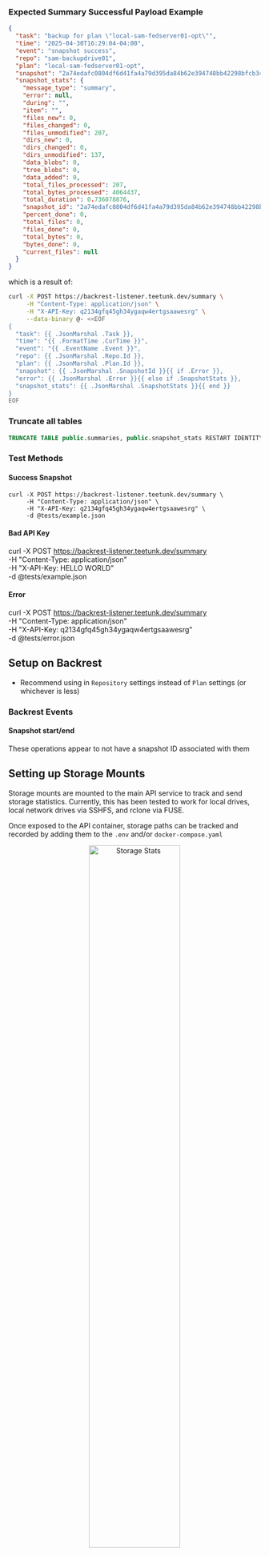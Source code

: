 ### Expected Summary Successful Payload Example
```json
{
  "task": "backup for plan \"local-sam-fedserver01-opt\"",
  "time": "2025-04-30T16:29:04-04:00",
  "event": "snapshot success",
  "repo": "sam-backupdrive01",
  "plan": "local-sam-fedserver01-opt",
  "snapshot": "2a74edafc0804df6d41fa4a79d395da84b62e394748bb42298bfcb34d53064c1",
  "snapshot_stats": {
    "message_type": "summary",
    "error": null,
    "during": "",
    "item": "",
    "files_new": 0,
    "files_changed": 0,
    "files_unmodified": 207,
    "dirs_new": 0,
    "dirs_changed": 0,
    "dirs_unmodified": 137,
    "data_blobs": 0,
    "tree_blobs": 0,
    "data_added": 0,
    "total_files_processed": 207,
    "total_bytes_processed": 4064437,
    "total_duration": 0.736078876,
    "snapshot_id": "2a74edafc0804df6d41fa4a79d395da84b62e394748bb42298bfcb34d53064c1",
    "percent_done": 0,
    "total_files": 0,
    "files_done": 0,
    "total_bytes": 0,
    "bytes_done": 0,
    "current_files": null
  }
}
```

which is a result of:

```bash
curl -X POST https://backrest-listener.teetunk.dev/summary \
     -H "Content-Type: application/json" \
     -H "X-API-Key: q2134gfq45gh34ygaqw4ertgsaawesrg" \
     --data-binary @- <<EOF
{
  "task": {{ .JsonMarshal .Task }},
  "time": "{{ .FormatTime .CurTime }}",
  "event": "{{ .EventName .Event }}",
  "repo": {{ .JsonMarshal .Repo.Id }},
  "plan": {{ .JsonMarshal .Plan.Id }},
  "snapshot": {{ .JsonMarshal .SnapshotId }}{{ if .Error }},
  "error": {{ .JsonMarshal .Error }}{{ else if .SnapshotStats }},
  "snapshot_stats": {{ .JsonMarshal .SnapshotStats }}{{ end }}
}
EOF
```

### Truncate all tables
```sql
TRUNCATE TABLE public.summaries, public.snapshot_stats RESTART IDENTITY CASCADE;
```

### Test Methods

#### Success Snapshot
```
curl -X POST https://backrest-listener.teetunk.dev/summary \
     -H "Content-Type: application/json" \
     -H "X-API-Key: q2134gfq45gh34ygaqw4ertgsaawesrg" \
     -d @tests/example.json
```

#### Bad API Key
curl -X POST https://backrest-listener.teetunk.dev/summary \
     -H "Content-Type: application/json" \
     -H "X-API-Key: HELLO WORLD" \
     -d @tests/example.json

#### Error
curl -X POST https://backrest-listener.teetunk.dev/summary \
     -H "Content-Type: application/json" \
     -H "X-API-Key: q2134gfq45gh34ygaqw4ertgsaawesrg" \
     -d @tests/error.json

## Setup on Backrest

- Recommend using in `Repository` settings instead of `Plan` settings (or whichever is less)

### Backrest Events

#### Snapshot start/end
These operations appear to not have a snapshot ID associated with them

## Setting up Storage Mounts
Storage mounts are mounted to the main API service to track and send storage statistics. Currently, this has been tested to work for local drives, local network drives via SSHFS, and rclone via FUSE.

Once exposed to the API container, storage paths can be tracked and recorded by adding them to the `.env` and/or `docker-compose.yaml`

<p align="center">
    <img src="docs/img/storage_stats_email.png" alt="Storage Stats" width="60%"/>
</p>

### Local Drives

Simple local drives include the drive the container is running on and any physically connected devices to the host machine (e.g. external HDD).

For these, the folder or any of its parents must be mounted in the volumes section of the `docker-compose.yaml`. In the below example, the host `/opt` is being mounted to `/mnt/opt` inside the container as `read-only`.

```yaml
# docker-compose.yaml

    volumes:
      # Host bind-mounts for local or remote mount points (read-only since we are only pulling stats)
      - /opt:/mnt/opt:ro
```

Now in the `.env`, we can specify the path to the volume inside the container (or any of its children) that we want to track. Additionally, we can specify an optional nickname that is used in the emails. If no nickname is used, the path will be used.

```conf
# .env

STORAGE_PATH_1=/mnt/opt
STORAGE_NICK_1=sam-fedserver01-opt
```

#### External Drives (Linux)

Externally connected drives, such as a USB external HDD, are recommended to be mounted via `fstab` to ensure they are available on system boot.

One way to do this is:

1. Connect the drive to the host machine.
2. Run `lsblk -f` to list the names, fs types, UUID, and mount points.
3. Find the drive you want to connect and copy its UUID, where you want to mount it to and the fs type.
4. Edit `/etc/fstab` to include a line for your new entry. An example of mounting to `/mnt`:
   ```
   UUID=f6b99246-8780-e989-9bb6-94211a0f0f50  /mnt  ext4  defaults  0  2
   ```
5. Save the file and apply with `mount -a`.

### Local Network Drives

Let's say there's a drive on another machine that is on the same local network as the host machine. One way of tracking it is through `SSHFS`. First, we need to make sure we have this installed.

**Fedora**
```bash
sudo dnf -y install sshfs
```

**Ubuntu**
```bash
sudo apt-get install sshfs
```

Then, we can similarly auto-mount via `fstab` as we did with locally connected drives.
1. Connect the drive to the machine on the local network and follow the steps on that machine for [external drives Linux](#external-drives-linux) if it needs to be added to that `fstab`.
2. Get the local ip address of the machine with `ifconfig`.
3. On the host machine, generate an SSH key if you don't already have one.
   ```bash
   ssh-keygen -t rsa -b 4096 -C "your_email@example.com"
   ```
4. Press Enter to accept default file location (`~/.ssh/id_rsa`)
5. Copy the Public Key to Machine 2:
   ```bash
   ssh-copy-id user@machine2_ip_or_hostname
   ```
   Replace user with your actual username on Machine 2 and enter the password one last time when prompted.
6. Test the connection:
   ```bash
   ssh user@machine2_ip_or_hostname
   ```
7. Edit `/etc/fstab` to include a line for your new entry for mounting via `SSHFS` and your working SSH key. An example of mounting to `/mnt/immich_remote` for the user `user`, ip `192.168.10.44`, and remote's `/mnt/.immich`:
   ```
   user@192.168.10.44:/mnt/.immich /mnt/immich_remote fuse.sshfs ro,allow_other,_netdev,IdentityFile=/root/.ssh/id_rsa,users,idmap=user,follow_symlinks 0 0
   ```
8. Save the file and apply with `mount -a`.

### Rclone Mounts

Rclone mounts, such as Google Drive, are supported by an `rclone-mounter` container that uses FUSE connections to mount the cloud connection to a shared directory across the rclone container, the host machine, and the API container. To make sure the FUSE mount is properly created and mounted, a healthcheck is used to prevent starting the API container until ready.

See a full example `docker-compose.yaml` for rclone mounts [TODO: here)]().

The below example shows the rclone `docker-compose.yaml` service that uses a pre-configured Google Drive mount `google_drive`. The pre-configured `rclone.conf` is stored in `./rclone/config` on the host machine.

❗❗ Note: For these FUSE mounts to work, the folder to mount to on the host machine must exist. In the example configuration, you would need to run `sudo mkdir -p /mnt-rclone/google_drive` before running the first time (if it doesn't already exist). ❗❗

To create an rclone config, see the [official rclone docs](https://rclone.org/commands/rclone_config/) for more info.

```yaml
  # Rclone container that handles mounting Google Drive via FUSE
  rclone-mounter:
    image: rclone/rclone:latest
    container_name: rclone-mounter
    restart: unless-stopped
    cap_add:
      - SYS_ADMIN               # Required for FUSE
    devices:
      - /dev/fuse               # Expose FUSE device
    security_opt:
      - apparmor:unconfined     # Unconfine AppArmor to allow FUSE mount
    volumes:
      # Config volume for rclone.conf
      - type: bind
        source: ./rclone/config
        target: /config/rclone

      # Optional: cache directory for VFS (improves stability/performance)
      - type: bind
        source: ./rclone/vfs-cache
        target: /config/rclone/vfs-cache

      # Mountpoint shared with host and other containers (Google Drive)
      # Ensure the folder exists on the host machine before running
      # e.g. sudo mkdir -p /mnt-rclone/google_drive
      - type: bind
        source: /path/to/desired/host/location # Mounted to the API container
        target: /mnt-rclone/google_drive
        bind:
          propagation: shared   # Allow mount propagation between containers
    command: >
      mount google_drive: /mnt-rclone/google_drive
      --config=/config/rclone/rclone.conf
      --allow-other
      --allow-non-empty
      --vfs-cache-mode writes
      --cache-dir /config/rclone/vfs-cache
    healthcheck:
      test: ["CMD-SHELL", "grep -q ' /mnt-rclone/google_drive ' /proc/mounts"]
      interval: 5s
      timeout: 2s
      retries: 5
      start_period: 5s
```